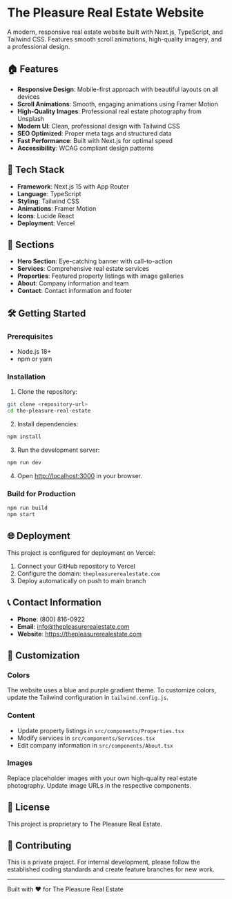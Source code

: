 # The Pleasure Real Estate Website

A modern, responsive real estate website built with Next.js, TypeScript, and Tailwind CSS. Features smooth scroll animations, high-quality imagery, and a professional design.

## 🏠 Features

- **Responsive Design**: Mobile-first approach with beautiful layouts on all devices
- **Scroll Animations**: Smooth, engaging animations using Framer Motion
- **High-Quality Images**: Professional real estate photography from Unsplash
- **Modern UI**: Clean, professional design with Tailwind CSS
- **SEO Optimized**: Proper meta tags and structured data
- **Fast Performance**: Built with Next.js for optimal speed
- **Accessibility**: WCAG compliant design patterns

## 🚀 Tech Stack

- **Framework**: Next.js 15 with App Router
- **Language**: TypeScript
- **Styling**: Tailwind CSS
- **Animations**: Framer Motion
- **Icons**: Lucide React
- **Deployment**: Vercel

## 📱 Sections

- **Hero Section**: Eye-catching banner with call-to-action
- **Services**: Comprehensive real estate services
- **Properties**: Featured property listings with image galleries
- **About**: Company information and team
- **Contact**: Contact information and footer

## 🛠️ Getting Started

### Prerequisites

- Node.js 18+ 
- npm or yarn

### Installation

1. Clone the repository:
```bash
git clone <repository-url>
cd the-pleasure-real-estate
```

2. Install dependencies:
```bash
npm install
```

3. Run the development server:
```bash
npm run dev
```

4. Open [http://localhost:3000](http://localhost:3000) in your browser.

### Build for Production

```bash
npm run build
npm start
```

## 🌐 Deployment

This project is configured for deployment on Vercel:

1. Connect your GitHub repository to Vercel
2. Configure the domain: `thepleasurerealestate.com`
3. Deploy automatically on push to main branch

## 📞 Contact Information

- **Phone**: (800) 816-0922
- **Email**: info@thepleasurerealestate.com
- **Website**: https://thepleasurerealestate.com

## 🎨 Customization

### Colors
The website uses a blue and purple gradient theme. To customize colors, update the Tailwind configuration in `tailwind.config.js`.

### Content
- Update property listings in `src/components/Properties.tsx`
- Modify services in `src/components/Services.tsx`
- Edit company information in `src/components/About.tsx`

### Images
Replace placeholder images with your own high-quality real estate photography. Update image URLs in the respective components.

## 📄 License

This project is proprietary to The Pleasure Real Estate.

## 🤝 Contributing

This is a private project. For internal development, please follow the established coding standards and create feature branches for new work.

---

Built with ❤️ for The Pleasure Real Estate